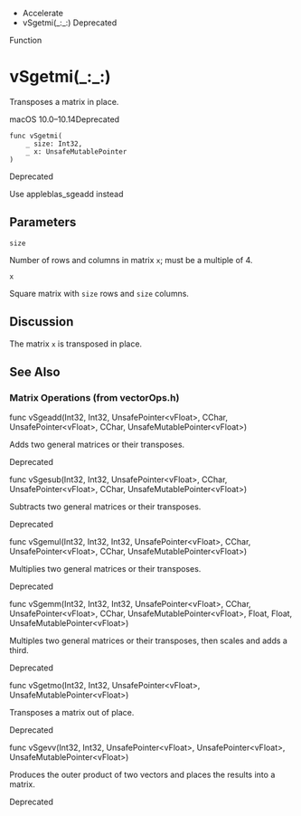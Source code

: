 

- Accelerate
-  vSgetmi(\_:\_:) Deprecated

Function

# vSgetmi(\_:\_:)

Transposes a matrix in place.

macOS 10.0–10.14Deprecated

``` source
func vSgetmi(
    _ size: Int32,
    _ x: UnsafeMutablePointer
)
```

Deprecated

Use appleblas_sgeadd instead

## Parameters 

`size`  

Number of rows and columns in matrix `x`; must be a multiple of 4.

`x`  

Square matrix with `size` rows and `size` columns.

## Discussion

The matrix `x` is transposed in place.

## See Also

### Matrix Operations (from vectorOps.h)

func vSgeadd(Int32, Int32, UnsafePointer&lt;vFloat>, CChar, UnsafePointer&lt;vFloat>, CChar, UnsafeMutablePointer&lt;vFloat>)

Adds two general matrices or their transposes.

Deprecated

func vSgesub(Int32, Int32, UnsafePointer&lt;vFloat>, CChar, UnsafePointer&lt;vFloat>, CChar, UnsafeMutablePointer&lt;vFloat>)

Subtracts two general matrices or their transposes.

Deprecated

func vSgemul(Int32, Int32, Int32, UnsafePointer&lt;vFloat>, CChar, UnsafePointer&lt;vFloat>, CChar, UnsafeMutablePointer&lt;vFloat>)

Multiplies two general matrices or their transposes.

Deprecated

func vSgemm(Int32, Int32, Int32, UnsafePointer&lt;vFloat>, CChar, UnsafePointer&lt;vFloat>, CChar, UnsafeMutablePointer&lt;vFloat>, Float, Float, UnsafeMutablePointer&lt;vFloat>)

Multiples two general matrices or their transposes, then scales and adds a third.

Deprecated

func vSgetmo(Int32, Int32, UnsafePointer&lt;vFloat>, UnsafeMutablePointer&lt;vFloat>)

Transposes a matrix out of place.

Deprecated

func vSgevv(Int32, Int32, UnsafePointer&lt;vFloat>, UnsafePointer&lt;vFloat>, UnsafeMutablePointer&lt;vFloat>)

Produces the outer product of two vectors and places the results into a matrix.

Deprecated


